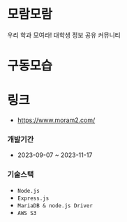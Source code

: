 # 모람모람
 우리 학과 모여라! 대학생 정보 공유 커뮤니티
# 구동모습

# 링크
- https://www.moram2.com/
### 개발기간
- 2023-09-07 ~ 2023-11-17

### 기술스택
 - `Node.js`
 - `Express.js`
 - `MariaDB & node.js Driver`
 - `AWS S3`
